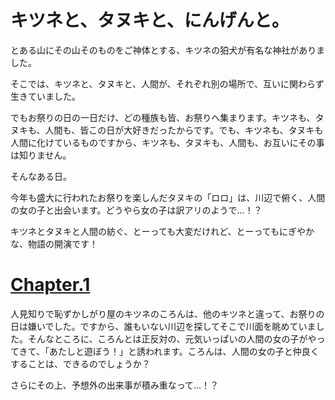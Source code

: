 # キツネと、タヌキと、にんげんと。

とある山にその山そのものをご神体とする、キツネの狛犬が有名な神社がありました。

そこでは、キツネと、タヌキと、人間が、それぞれ別の場所で、互いに関わらず生きていました。

でもお祭りの日の一日だけ、どの種族も皆、お祭りへ集まります。キツネも、タヌキも、人間も、皆この日が大好きだったからです。でも、キツネも、タヌキも人間に化けているものですから、キツネも、タヌキも、人間も、お互いにその事は知りません。

そんなある日。

今年も盛大に行われたお祭りを楽しんだタヌキの「ロロ」は、川辺で俯く、人間の女の子と出会います。どうやら女の子は訳アリのようで…！？

キツネとタヌキと人間の紡ぐ、とーっても大変だけれど、とーってもにぎやかな、物語の開演です！

# [Chapter.1](./Chapter1.md)

人見知りで恥ずかしがり屋のキツネのころんは、他のキツネと違って、お祭りの日は嫌いでした。ですから、誰もいない川辺を探してそこで川面を眺めていました。そんなところに、ころんとは正反対の、元気いっぱいの人間の女の子がやってきて、「あたしと遊ぼう！」と誘われます。ころんは、人間の女の子と仲良くすることは、できるのでしょうか？

さらにその上、予想外の出来事が積み重なって…！？
